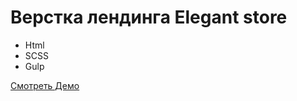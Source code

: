# Верстка лендинга Elegant store

- Html
- SCSS
- Gulp

[Смотреть Демо](https://dgarnitskiy.github.io/elegant-store/ "Демо")
